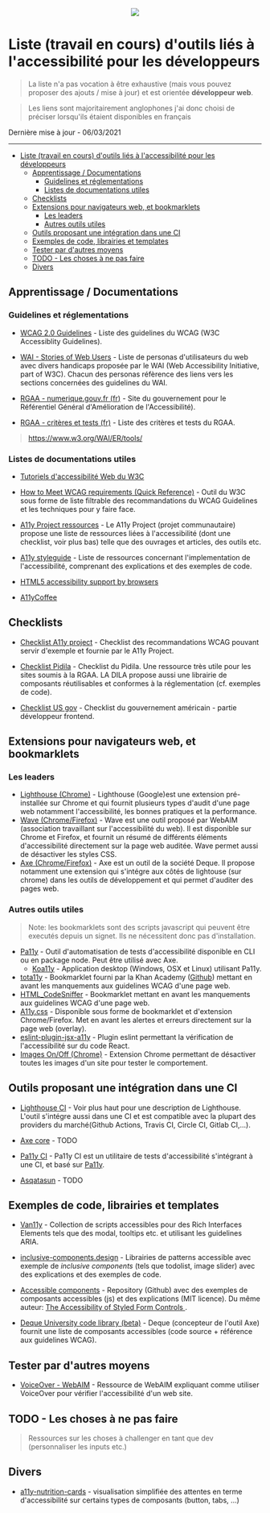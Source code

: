 <p align="center">
  <img src="https://user-images.githubusercontent.com/48243955/110245806-0a875d80-7f65-11eb-933e-8ecb9b1ded93.png" />
</p>

# Liste (travail en cours) d'outils liés à l'accessibilité pour les développeurs

> La liste n'a pas vocation à être exhaustive (mais vous pouvez proposer des ajouts / mise à jour) et est orientée **développeur web**.

> Les liens sont majoritairement anglophones j'ai donc choisi de préciser lorsqu'ils étaient disponibles en français 

Dernière mise à jour - 06/03/2021

---

- [Liste (travail en cours) d'outils liés à l'accessibilité pour les développeurs](#Liste-travail-en-cours-doutils-li%C3%A9s-%C3%A0-laccessibilit%C3%A9-pour-les-d%C3%A9veloppeurs)
  - [Apprentissage / Documentations](#Apprentissage--Documentations)
    - [Guidelines et réglementations](#Guidelines-et-r%C3%A9glementations)
    - [Listes de documentations utiles](#Listes-de-documentations-utiles)
  - [Checklists](#Checklists)
  - [Extensions pour navigateurs web, et bookmarklets](#Extensions-pour-navigateurs-web-et-bookmarklets)
    - [Les leaders](#Les-leaders)
    - [Autres outils utiles](#Autres-outils-utiles)
  - [Outils proposant une intégration dans une CI](#Outils-proposant-une-int%C3%A9gration-dans-une-CI)
  - [Exemples de code, librairies et templates](#Exemples-de-code-librairies-et-templates)
  - [Tester par d'autres moyens](#Tester-par-dautres-moyens)
  - [TODO - Les choses à ne pas faire](#TODO---Les-choses-%C3%A0-ne-pas-faire)
  - [Divers](#Divers)


## Apprentissage / Documentations

### Guidelines et réglementations
* [WCAG 2.0 Guidelines](https://www.w3.org/TR/WCAG20/#guidelines) - Liste des guidelines du WCAG (W3C Accessiblity Guidelines).

* [WAI - Stories of Web Users](https://www.w3.org/WAI/people-use-web/user-stories/) - Liste de personas d'utilisateurs du web avec divers handicaps proposée par le WAI (Web Accessibility Initiative, part of W3C). Chacun des personas réfèrence des liens vers les sections concernées des guidelines du WAI.

* [RGAA - numerique.gouv.fr (fr)](https://www.numerique.gouv.fr/publications/rgaa-accessibilite/) - Site du gouvernement pour le Référentiel Général d'Amélioration de l'Accessibilité).
* [RGAA - critères et tests (fr)](https://www.numerique.gouv.fr/publications/rgaa-accessibilite/methode-rgaa/criteres/) - Liste des critères et tests du RGAA.


> https://www.w3.org/WAI/ER/tools/

### Listes de documentations utiles

* [Tutoriels d'accessibilité Web du W3C](https://www.w3.org/WAI/tutorials/)

* [How to Meet WCAG requirements (Quick Reference)](https://www.w3.org/WAI/WCAG21/quickref/) -  Outil du W3C sous forme de liste filtrable des recommandations du WCAG Guidelines et les techniques pour y faire face. 

* [A11y Project ressources](https://www.a11yproject.com/resources/) - Le A11y Project (projet communautaire) propose une liste de ressources liées à l'accessibilité (dont une checklist, voir plus bas) telle que des ouvrages et articles, des outils etc.

* [A11y styleguide](https://a11y-style-guide.com/style-guide/section-resources.html) - Liste de ressources concernant l'implementation de l'accessibilité, comprenant des explications et des exemples de code.

* [HTML5 accessibility support by browsers](https://www.html5accessibility.com/)

* [A11yCoffee](https://a11y.coffee/)

## Checklists

* [Checklist A11y project](https://www.a11yproject.com/checklist/) - Checklist des recommandations WCAG pouvant servir d'exemple et fournie par le A11y Project.

* [Checklist Pidila](https://pidila.gitlab.io/checklist-pidila/?R%C3%A9f%C3%A9rentiel=RGAA&Profil=D%C3%A9veloppement) - Checklist du Pidila. Une ressource très utile pour les sites soumis à la RGAA. LA DILA propose aussi une librairie de composants réutilisables et conformes à la réglementation (cf. exemples de code).
* [Checklist US gov](https://accessibility.digital.gov/front-end/getting-started/) - Checklist du gouvernement américain - partie développeur frontend.

## Extensions pour navigateurs web, et bookmarklets

### Les leaders
* [Lighthouse (Chrome)](https://developers.google.com/web/tools/lighthouse) - Lighthouse (Google)est une extension pré-installée sur Chrome et qui fournit plusieurs types d'audit d'une page web notamment l'accessibilité, les bonnes pratiques et la performance.
* [Wave (Chrome/Firefox)](https://wave.webaim.org/extension/) - Wave est une outil proposé par WebAIM (association travaillant sur l'accessibilité du web). Il est disponible sur Chrome et Firefox, et fournit un résumé de différents éléments d'accessibilité directement sur la page web auditée. Wave permet aussi de désactiver les styles CSS.
* [Axe (Chrome/Firefox)](https://www.deque.com/axe/browser-extensions/) - Axe est un outil de la société Deque. Il propose notamment une extension qui s'intégre aux côtés de lightouse (sur chrome) dans les outils de développement et qui permet d'auditer des pages web.

### Autres outils utiles
> Note: les bookmarklets sont des scripts javascript qui peuvent être executés depuis un signet. Ils ne nécessitent donc pas d'installation. 
* [Pa11y](https://github.com/pa11y/pa11y) - Outil d'automatisation de tests d'accessibilité disponible en CLI ou en package node. Peut être utilisé avec Axe.
  * [Koa11y](https://open-indy.github.io/Koa11y/) - Application desktop (Windows, OSX et Linux) utilisant Pa11y.
* [tota11y](https://khan.github.io/tota11y/) - Bookmarklet fourni par la Khan Academy ([Github](https://github.com/Khan/tota11y)) mettant en avant les manquements aux guidelines WCAG d'une page web.
* [HTML_CodeSniffer](https://squizlabs.github.io/HTML_CodeSniffer/) - Bookmarklet  mettant en avant les manquements aux guidelines WCAG d'une page web.
* [A11y.css](https://ffoodd.github.io/a11y.css/) - Disponible sous forme de bookmarklet et d'extension Chrome/Firefox. Met en avant les alertes et erreurs directement sur la page web (overlay).
* [eslint-plugin-jsx-a11y](https://github.com/jsx-eslint/eslint-plugin-jsx-a11y) - Plugin eslint permettant la vérification de l'accessibilité sur du code React.
* [Images On/Off (Chrome)](https://chrome.google.com/webstore/detail/images-onoff/nfmlhilnjccdggifdbhnhkffmjgalbgg) - Extension Chrome permettant de désactiver toutes les images d'un site pour tester le comportement.

## Outils proposant une intégration dans une CI

* [Lighthouse CI](https://github.com/GoogleChrome/lighthouse-ci/blob/main/docs/getting-started.md) - Voir plus haut pour une description de Lighthouse. L'outil s'intégre aussi dans une CI et est compatible avec la plupart des providers du marché(Github Actions, Travis CI, Circle CI, Gitlab CI,...).

* [Axe core](https://www.deque.com/axe/browser-extensions/) - TODO

* [Pa11y CI](https://github.com/pa11y/pa11y-ci) - Pa11y CI est un utilitaire de tests d'accessibilité s'intégrant à une CI, et basé sur [Pa11y](https://github.com/pa11y/pa11y).

* [Asqatasun](https://asqatasun.org/) - TODO

## Exemples de code, librairies et templates

* [Van11y](https://van11y.net/) - Collection de scripts accessibles pour des Rich Interfaces Elements tels que des modal, tooltips etc. et utilisant les guidelines ARIA.

* [inclusive-components.design](https://inclusive-components.design/) - Librairies de patterns accessible avec exemple de *inclusive components* (tels que todolist, image slider) avec des explications et des exemples de code.

* [Accessible components](https://github.com/scottaohara/accessible_components) - Repository (Github) avec des exemples de composants accessibles (js) et des explications (MIT licence). Du même auteur: [The Accessibility of Styled Form Controls
](https://github.com/scottaohara/a11y_styled_form_controls).

* [Deque University code library (beta)](https://dequeuniversity.com/library/) - Deque (concepteur de l'outil Axe) fournit une liste de composants accessibles (code source + référence aux guidelines WCAG).

## Tester par d'autres moyens

* [VoiceOver - WebAIM](https://webaim.org/articles/voiceover/) - Ressource de WebAIM expliquant comme utiliser VoiceOver pour vérifier l'accessibilité d'un web site.

## TODO - Les choses à ne pas faire

> Ressources sur les choses à challenger en tant que dev (personnaliser les inputs etc.)

## Divers

* [a11y-nutrition-cards](https://davatron5000.github.io/a11y-nutrition-cards/#tooltip) - visualisation simplifiée des attentes en terme d'accessibilité sur certains types de composants (button, tabs, ...)
